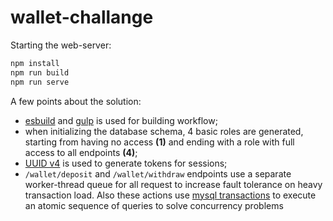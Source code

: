 # wallet-challange

Starting the web-server:
```bash
npm install
npm run build
npm run serve
``` 

A few points about the solution:
* [esbuild](https://esbuild.github.io) and [gulp](https://gulpjs.com) is used for building workflow;
* when initializing the database schema, 4 basic roles are generated, starting from having no access **(1)** and ending with a role with full access to all endpoints **(4)**;
* [UUID v4](https://www.rfc-editor.org/rfc/rfc4122.html) is used to generate tokens for sessions;
* `/wallet/deposit` and `/wallet/withdraw` endpoints use a separate worker-thread queue for all request to increase fault tolerance on heavy transaction load. Also these actions use [mysql transactions](https://dev.mysql.com/doc/refman/8.0/en/commit.html) to execute an atomic sequence of queries to solve concurrency problems